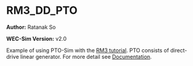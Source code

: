 # RM3_DD_PTO

**Author:**          Ratanak So

**WEC-Sim Version:** v2.0

Example of using PTO-Sim with the [RM3 tutorial](http://wec-sim.github.io/WEC-Sim/tutorials.html#two-body-point-absorber-rm3).
PTO consists of direct-drive linear generator.
For more detail see [Documentation](http://wec-sim.github.io/WEC-Sim/features.html#tutotrial-rm3-with-pto-sim).